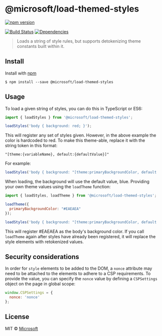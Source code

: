 # @microsoft/load-themed-styles
[![npm version](https://badge.fury.io/js/%40microsoft%2Fload-themed-styles.svg)](https://badge.fury.io/js/%40microsoft%2Fload-themed-styles)

[![Build Status](https://travis-ci.org/Microsoft/load-themed-styles.svg?branch=master)](https://travis-ci.org/Microsoft/load-themed-styles) [![Dependencies](https://david-dm.org/Microsoft/load-themed-styles.svg)](https://david-dm.org/Microsoft/load-themed-styles)

> Loads a string of style rules, but supports detokenizing theme constants built within it.

## Install

Install with [npm](https://www.npmjs.com/)

```
$ npm install --save @microsoft/load-themed-styles
```

## Usage

To load a given string of styles, you can do this in TypeScript or ES6:

```TypeScript
import { loadStyles } from '@microsoft/load-themed-styles';

loadStyles('body { background: red; }');
```

This will register any set of styles given. However, in the above example the color is hardcoded to red. To make this theme-able, replace it with the string token in this format:

```
"[theme:{variableName}, default:{defaultValue}]"
```

For example:

```js
loadStyles('body { background: "[theme:primaryBackgroundColor, default: blue]"');
```

When loading, the background will use the default value, blue. Providing your own theme values using the `loadTheme` function:

```js
import { loadStyles, loadTheme } from '@microsoft/load-themed-styles';

loadTheme({
  primaryBackgroundColor: "#EAEAEA"
});

loadStyles('body { background: "[theme:primaryBackgroundColor, default: #FFAAFA]"');
```

This will register #EAEAEA as the body's background color. If you call `loadTheme` again after styles have already been registered, it will replace the style elements with retokenized values. 

## Security considerations

In order for `style` elements to be added to the DOM, a `nonce` attribute may need to be attached to the elements to adhere to a CSP requirements. To provide the value, you can specify the `nonce` value by defining a `CSPSettings` object on the page in global scope:

```js
window.CSPSettings = {
  nonce: 'nonce'
};
```

## License

MIT © [Microsoft](http://github.com/Microsoft)
